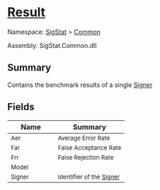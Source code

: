 # [Result](./Result.md)

Namespace: [SigStat]() > [Common](./README.md)

Assembly: SigStat.Common.dll

## Summary
Contains the benchmark results of a single [Signer](https://github.com/hargitomi97/sigstat/blob/master/docs/md/SigStat/Common/Signer.md)

## Fields

| Name | Summary | 
| --- | --- | 
| <sub>Aer</sub><img width=50>| <sub>Average Error Rate</sub>| <br>
| <sub>Far</sub><img width=50>| <sub>False Acceptance Rate</sub>| <br>
| <sub>Frr</sub><img width=50>| <sub>False Rejection Rate</sub>| <br>
| <sub>Model</sub><img width=50>| <sub></sub>| <br>
| <sub>Signer</sub><img width=50>| <sub>Identifier of the [Signer](https://github.com/hargitomi97/sigstat/blob/master/docs/md/SigStat/Common/Result.md)</sub>| <br>


